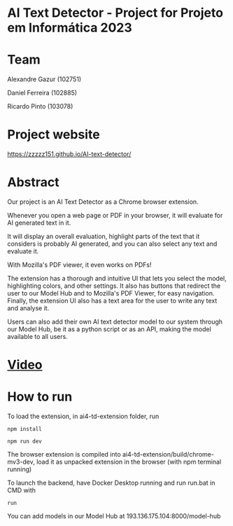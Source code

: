 # AI Text Detector - Project for Projeto em Informática 2023

# Team

Alexandre Gazur (102751)

Daniel Ferreira (102885)

Ricardo Pinto (103078)

# Project website

https://zzzzz151.github.io/AI-text-detector/

# Abstract

Our project is an AI Text Detector as a Chrome browser extension.

Whenever you open a web page or PDF in your browser, it will evaluate for AI generated text in it.

It will display an overall evaluation, highlight parts of the text that it considers is probably AI generated, and you can also select any text and evaluate it.

With Mozilla's PDF viewer, it even works on PDFs!

The extension has a thorough and intuitive UI that lets you select the model, highlighting colors, and other settings. It also has buttons that redirect the user to our Model Hub and to Mozilla's PDF Viewer, for easy navigation. Finally, the extension UI also has a text area for the user to write any text and analyse it.

Users can also add their own AI text detector model to our system through our Model Hub, be it as a python script or as an API, making the model available to all users.

# [Video](https://www.youtube.com/watch?v=QulxLQb4c70)

# How to run

To load the extension, in ai4-td-extension folder, run

`npm install`

`npm run dev`

The browser extension is compiled into ai4-td-extension/build/chrome-mv3-dev, load it as unpacked extension in the browser (with npm terminal running)

To launch the backend, have Docker Desktop running and run run.bat in CMD with

`run`

You can add models in our Model Hub at 193.136.175.104:8000/model-hub


